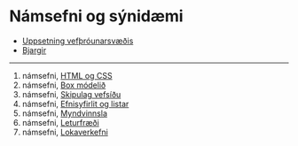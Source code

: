 # Námsefni og sýnidæmi

- [Uppsetning vefþróunarsvæðis](https://github.com/vefgrunnur/namsefni/wiki/Undirbuningur)
- [Bjargir](https://github.com/vefgrunnur/Namsefni/wiki)

---

1. námsefni, [HTML og CSS](Verkefni-1/README.md)
1. námsefni, [Box módelið](Verkefni-2/README.md)
1. námsefni, [Skipulag vefsíðu](Verkefni-3/README.md)
1. námsefni, [Efnisyfirlit og listar](Verkefni-4/README.md)
1. námsefni, [Myndvinnsla](Verkefni-5/README.md)
1. námsefni, [Leturfræði](Verkefni-6/README.md)
1. námsefni, [Lokaverkefni](Verkefni-7/README.md)
